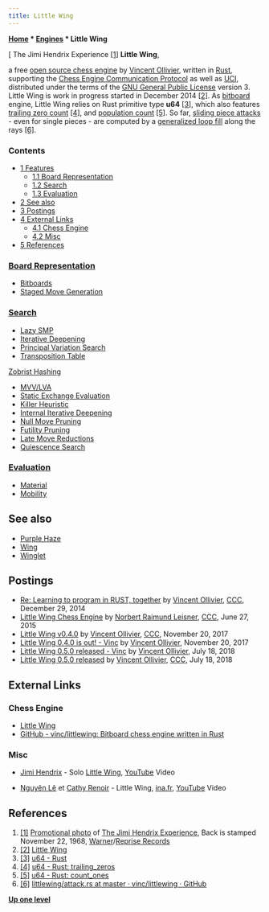 ```yaml
---
title: Little Wing
---
```

**[Home](Home "Home") \* [Engines](Engines "Engines") \* Little Wing**



[ The Jimi Hendrix Experience <a id="cite-note-1" href="#cite-ref-1">[1]</a>
**Little Wing**,  

a free [open source chess engine](Category:Open_Source "Category:Open Source") by [Vincent Ollivier](Vincent_Ollivier "Vincent Ollivier"), written in [Rust](Rust "Rust"), supporting the [Chess Engine Communication Protocol](Chess_Engine_Communication_Protocol "Chess Engine Communication Protocol") as well as [UCI](UCI "UCI"), 
distributed under the terms of the [GNU General Public License](Free_Software_Foundation#GPL "Free Software Foundation") version 3. 
Little Wing is work in progress started in December 2014 <a id="cite-note-2" href="#cite-ref-2">[2]</a>. 
As [bitboard](Bitboards "Bitboards") engine, Little Wing relies on Rust primitive type **u64** <a id="cite-note-3" href="#cite-ref-3">[3]</a>, which also features [trailing zero count](BitScan#TrailingZeroCount "BitScan") <a id="cite-note-4" href="#cite-ref-4">[4]</a>, and [population count](Population_Count "Population Count") <a id="cite-note-5" href="#cite-ref-5">[5]</a>. 
So far, [sliding piece attacks](Sliding_Piece_Attacks "Sliding Piece Attacks") - even for single pieces - are computed by a [generalized loop fill](Dumb7Fill#GeneralizedRays "Dumb7Fill") along the rays <a id="cite-note-6" href="#cite-ref-6">[6]</a>. 



### Contents


* [1 Features](#features)
	+ [1.1 Board Representation](#board-representation)
	+ [1.2 Search](#search)
	+ [1.3 Evaluation](#evaluation)
* [2 See also](#see-also)
* [3 Postings](#postings)
* [4 External Links](#external-links)
	+ [4.1 Chess Engine](#chess-engine)
	+ [4.2 Misc](#misc)
* [5 References](#references)






### [Board Representation](Board_Representation "Board Representation")


* [Bitboards](Bitboards "Bitboards")
* [Staged Move Generation](Move_Generation#Staged "Move Generation")


### [Search](Search "Search")


* [Lazy SMP](Lazy_SMP "Lazy SMP")
* [Iterative Deepening](Iterative_Deepening "Iterative Deepening")
* [Principal Variation Search](Principal_Variation_Search "Principal Variation Search")
* [Transposition Table](Transposition_Table "Transposition Table")


 [Zobrist Hashing](Zobrist_Hashing "Zobrist Hashing")
* [MVV/LVA](MVV-LVA "MVV-LVA")
* [Static Exchange Evaluation](Static_Exchange_Evaluation "Static Exchange Evaluation")
* [Killer Heuristic](Killer_Heuristic "Killer Heuristic")
* [Internal Iterative Deepening](Internal_Iterative_Deepening "Internal Iterative Deepening")
* [Null Move Pruning](Null_Move_Pruning "Null Move Pruning")
* [Futility Pruning](Futility_Pruning "Futility Pruning")
* [Late Move Reductions](Late_Move_Reductions "Late Move Reductions")
* [Quiescence Search](Quiescence_Search "Quiescence Search")


### [Evaluation](Evaluation "Evaluation")


* [Material](Material "Material")
* [Mobility](Mobility "Mobility")


## See also


* [Purple Haze](Purple_Haze "Purple Haze")
* [Wing](Wing "Wing")
* [Winglet](Winglet "Winglet")


## Postings


* [Re: Learning to program in RUST, together](http://www.talkchess.com/forum3/viewtopic.php?f=7&t=54780&start=5) by [Vincent Ollivier](Vincent_Ollivier "Vincent Ollivier"), [CCC](CCC "CCC"), December 29, 2014
* [Little Wing Chess Engine](http://www.talkchess.com/forum3/viewtopic.php?f=2&t=56788) by [Norbert Raimund Leisner](Norbert_Raimund_Leisner "Norbert Raimund Leisner"), [CCC](CCC "CCC"), June 27, 2015
* [Little Wing v0.4.0](http://www.talkchess.com/forum3/viewtopic.php?f=2&t=65775) by [Vincent Ollivier](Vincent_Ollivier "Vincent Ollivier"), [CCC](CCC "CCC"), November 20, 2017
* [Little Wing 0.4.0 is out! - Vinc](https://vinc.cc/blog/2017/11/20/little-wing-0-4-0-is-out/) by [Vincent Ollivier](Vincent_Ollivier "Vincent Ollivier"), November 20, 2017
* [Little Wing 0.5.0 released - Vinc](https://vinc.cc/blog/2018/07/18/little-wing-0-5-0-released/) by [Vincent Ollivier](Vincent_Ollivier "Vincent Ollivier"), July 18, 2018
* [Little Wing 0.5.0 released](http://www.talkchess.com/forum3/viewtopic.php?f=2&t=68016) by [Vincent Ollivier](Vincent_Ollivier "Vincent Ollivier"), [CCC](CCC "CCC"), July 18, 2018


## External Links


### Chess Engine


* [Little Wing](https://vinc.cc/projects/littlewing.html)
* [GitHub - vinc/littlewing: Bitboard chess engine written in Rust](https://github.com/vinc/littlewing)


### Misc


* [Jimi Hendrix](Category:Jimi_Hendrix "Category:Jimi Hendrix") - Solo [Little Wing](https://en.wikipedia.org/wiki/Little_Wing), [YouTube](https://en.wikipedia.org/wiki/YouTube) Video


 
* [Nguyên Lê](Category:Nguy%C3%AAn_L%C3%AA "Category:Nguyên Lê") et [Cathy Renoir](https://www.discogs.com/artist/426356-Cathy-Renoir) - Little Wing, [ina.fr](https://en.wikipedia.org/wiki/Institut_national_de_l%27audiovisuel), [YouTube](https://en.wikipedia.org/wiki/YouTube) Video


 
## References


1. <a id="cite-ref-1" href="#cite-note-1">[1]</a> [Promotional photo](https://commons.wikimedia.org/wiki/File:Jimi_Hendrix_experience_1968.jpg) of [The Jimi Hendrix Experience](https://en.wikipedia.org/wiki/The_Jimi_Hendrix_Experience), Back is stamped November 22, 1968, [Warner](https://en.wikipedia.org/wiki/Warner_Bros._Records)/[Reprise Records](https://en.wikipedia.org/wiki/Reprise_Records)
2. <a id="cite-ref-2" href="#cite-note-2">[2]</a> [Little Wing](https://vinc.cc/projects/littlewing.html)
3. <a id="cite-ref-3" href="#cite-note-3">[3]</a> [u64 - Rust](https://doc.rust-lang.org/std/primitive.u64.html)
4. <a id="cite-ref-4" href="#cite-note-4">[4]</a> [u64 - Rust: trailing\_zeros](https://doc.rust-lang.org/std/primitive.u64.html#method.trailing_zeros)
5. <a id="cite-ref-5" href="#cite-note-5">[5]</a> [u64 - Rust: count\_ones](https://doc.rust-lang.org/std/primitive.u64.html#method.count_ones)
6. <a id="cite-ref-6" href="#cite-note-6">[6]</a> [littlewing/attack.rs at master · vinc/littlewing · GitHub](https://github.com/vinc/littlewing/blob/master/src/attack.rs)

**[Up one level](Engines "Engines")**







 
